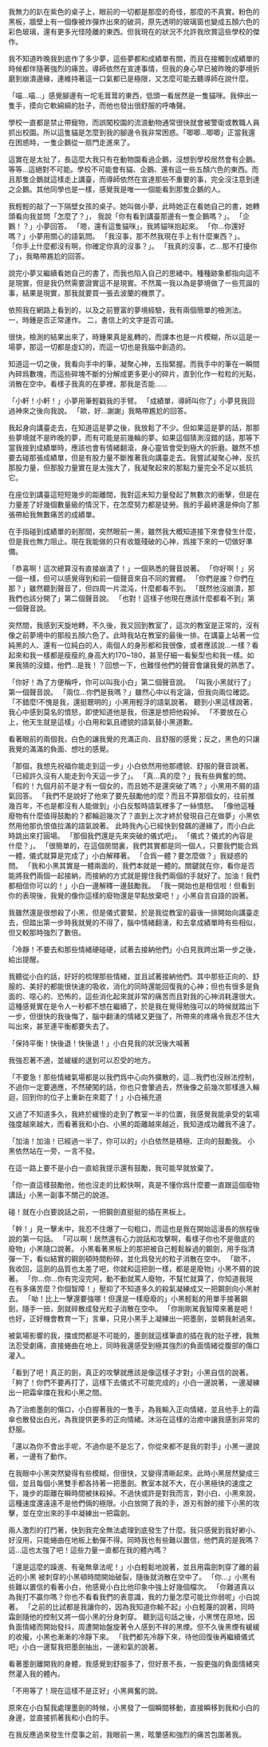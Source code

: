我無力的趴在紫色的桌子上，眼前的一切都是那麼的奇怪，那麼的不真實。粉色的黑板，牆壁上有一個像被炸彈炸出來的破洞，原先透明的玻璃窗也變成五顏六色的彩色玻璃，還有更多光怪陸離的東西。但我現在的狀況不允許我欣賞這些學校的傑作。

我不知道昨晚我到底作了多少夢，這些夢都和成績單有關，而且在接觸到成績單的時候都伴隨著強烈的痛苦。導師依然在宣達事情，但我的身心早已被昨晚的夢境折磨到崩潰邊緣，連維持著這一口氣都已是極限，又怎麼可能去聽導師在說什麼。

「喵…喵…」感覺腳邊有一坨毛茸茸的東西，低頭一看居然是一隻貓咪。我伸出一隻手，摸向它軟綿綿的肚子，而他也發出很舒服的呼嚕聲。

學校一直都是禁止帶寵物，而誤闖校園的流浪動物通常很快就會被警衛或教職人員抓出校園。所以這隻貓是怎麼到我的腳邊令我非常困惑。「唧唧…唧唧」正當我還在困惑時，一隻企鵝從一扇門走進來了。

這實在是太扯了，長這麼大我只有在動物園看過企鵝，沒想到學校居然會有企鵝。等等…這絕對不可能。學校不可能會有貓、企鵝、還有這一些五顏六色的東西。而且那隻企鵝就這樣走上講臺，而導師依然在宣達那些不重要的事，完全沒注意到達之企鵝。其他同學也是一樣，感覺我是唯一一個能看到那隻企鵝的人。

我輕輕的敲了一下隔壁女孩的桌子。她叫做小夢，此時她正在看她自己的書，她轉頭看向我並問「怎麼了？」，
我說「你有看到講臺那邊有一隻企鵝嗎？」。
「企鵝！？」小夢回答。
「嗯，還有這隻貓咪」，我將貓咪抱起來。
「你…你還好嗎？」小夢用關心的語氣問。
「我沒事，那不然我現在手上有什麼東西？」。
「你手上什麼都沒有啊，你確定你真的沒事？」。
「我真的沒事，ㄜ…那不打擾你了」，我略帶尷尬的回答。

說完小夢又繼續看她自己的書了，而我也陷入自己的思緒中。種種跡象都指向這不是現實，但是我仍然需要證實這不是現實。不然萬一我以為是夢境做了一些荒誕的事，結果是現實，那我就要買一張去波蘭的機票了。

依照我在網路上看到的，以及之前豐富的夢境經驗，我有兩個簡單的檢測法。
一，時鍾是否正常運作。
二，書信上的文字是否可讀。

很快，檢測的結果出來了，時鍾果真是亂轉的，而課本也是一片模糊，所以這是一場夢，那這一切都是虛幻的，而這一切也是我腦中創造的。

知道這一切之後，我看向手中的筆，凝聚心神，五指緊握。而我手中的筆在一瞬間內碎爲數塊，而這些碎塊不斷的分解成更多更小的碎片，直到化作一粒粒的光點，消散在空中。看樣子我真的在夢裡，那我是否能……

「小軒！小軒！」小夢用筆輕戳我的手臂。
「成績單，導師叫你了」小夢見我回過神來之後向我說。
「歐，好…謝謝」我略帶尷尬的回答。

我起身向講臺走去，在知道這是夢之後，我放鬆了不少。但如果這是夢的話，那那些夢境就不是昨晚的夢，而有可能是前幾輪的夢。如果這個猜測沒錯的話，那等下當我接到成績單時，應該也會有情緒翻滾，身心靈皆會受到極大的折磨。雖然不想要去碰那張成績單，但是有股力量不斷推著我向講臺走去。我嘗試凝聚心神，反抗那股力量，但那股力量實在是太強大了，我凝聚起來的那點力量完全不足以抵抗它。

在座位到講臺這短短幾步的距離間，我對這未知力量發起了無數次的衝擊，但是在力量差了好幾個數量級的情況下，在怎麼努力都是徒勞。我的手最終還是伸向了那張帶給我無數痛苦的成績單。

在手指碰到成績單的剎那間，突然眼前一黑，雖然我大概知道接下來會發生什麼，但是我也無力阻止。現在我能做的只有收籠殘破的心神，爲接下來的一切做好準備。

「恭喜啊！這次總算沒有直接崩潰了！」一個熟悉的聲音說著。
「你好啊！」另一個一樣，但可以感覺得到和前一個聲音來自不同的實體。
「你們是誰？你們在那？」雖然聽到聲音了，但四周一片混沌，什麼都看不到。
「既然他沒崩潰，那我們也該分開了」第二個聲音說。
「也對！這樣子他現在應該什麼都看不到」第一個聲音說。

突然間，我感到天旋地轉，不久後，我又回到教室了，這次的教室是正常的，沒有像之前夢境中的那般五顏六色了。此時我站在教室的最後一排。在講臺上站著一位純黑的人、還有一位純白的人，兩個人的身形都和我很像，或者應該說…一樣？看起來和我一樣都是瘦瘦的,身高大約170~180，甚至仔細一看髮型也和我一樣。如果我猜的沒錯，他們…是我！？回想一下，也難怪他們的聲音會讓我覺的熟悉了。

「你好！為了方便稱呼，你可以叫我小白」第二個聲音說。
「叫我小黑就行了」第一個聲音說。
「兩位…你們是我嗎？」雖然心中以有定論，但我向兩位確認。
「不錯麼!不愧是我，還挺聰明的」小黑用輕浮的語氣說著。
聽到小黑這樣說著，我心中感到莫名的憤怒，即使知道他是我，但還是想把他殺掉。
「不要放在心上，他天生就是這樣」小白用和氣且禮貌的語氣替小黑道歉。

看著眼前的兩個我，白色的讓我覺的充滿正向、且舒服的感覺；反之，黑色的只讓我覺的滿滿的負面、想吐的感覺。

「那個，我想先祝福你能走到這一步」小白依然用他那禮貌、舒服的聲音說著。
「已經許久沒有人能走到今天這一步了」。
「真…真的麼？」我有些興奮的問。
「假的！九個月前不是才有一個女的，而且她不是還突破了嗎？」小黑用不屑的語氣回答。
「我們不是說好了他來了要先鼓勵他的麼？而且不算那個女的，往前推幾百年，不也是都沒有人能做到」小白反駁時語氣裡多了一絲憤怒。
「像他這種廢物有什麼值得鼓勵的？都輪迴幾次了？直到上次才終於發現自己在做夢」小黑依然用他那仇恨值拉滿的語氣說著。
此時我內心已經快到發飆的邊緣了，而小白此時跳出來打圓場。
「那個我們還是先來突破的儀式吧」。
「儀式？儀式的內容是什麼？」。
「很簡單的，在這個房間裏，我們其實都是同一個人，只要我們能合爲一體，儀式就算是完成了」小白解釋著。
「合爲一體？要怎麼做？」我疑惑的問。
「我和小黑其實是一體兩面的，我們本就是一體的。關鍵就在你，看你是否能將我們兩個一起接納，而接納的方式就是握住我們兩個的手就好了。加油！我們都相信你可以的！」小白一邊解釋一邊鼓勵我。
「我一開始也是相信啦！但看到你的表現後，我覺的像你這樣的廢物還是早點放棄吧！」小黑自言自語的說著。

我雖然還是很想殺了小黑，但是儀式要緊，於是我從教室的最後一排開始向講臺走去，但踏出第一步時我就覺的不得了，腦中情緒翻湧，和去拿成績單時有些相似，但又較那時強烈了數倍。

「冷靜！不要去和那些情緒硬碰硬，試著去接納他們」小白見我跨出第一步之後，給出提醒。

我聽從小白的話，好好的梳理那些情緒，並且試著接納他們。其中那些正向的、舒服的、美好的都能很快速的吸收，消化的同時還能回復我的心神；但也有很多是負面的、噁心的、恐怖的，這些消化起來就非常的痛苦而且對我的心神消耗還很大。這種感覺實在是令人一秒都不想在繼續了，於是我在覺得勉強可以的時候就踏出下一步，但很快的我後悔了，腦中翻湧的情緒又更強了，所帶來的疼痛令我忍不住大叫出來，甚至連平衡都要失去了。

「保持平衡！快後退！快後退！」小白見我的狀況後大喊著

我強忍著不適，並緩緩的退到可以忍受的地方。

「不要急！那些情緒氣場都是以我們爲中心向外擴散的，這…我們也沒辦法控制，不過你一定要適應，不然硬闖的話，你也只會暈過去，然後像之前幾次那樣進入輪迴，回到你的位子上重新在來罷了！」小白補充道

又過了不知道多久，我終於緩慢的走到了教室一半的位置，我感覺我能承受的氣場強度越來越大，而看著我和小白、小黑的距離越來越近，我知道成功離我不遠了。

「加油！加油！已經過一半了，你可以的」小白依然是積極、正向的鼓勵我。
小黑依然站在一旁，一言不發。

在這一路上要不是小白一直給我提示還有鼓勵，我可能早就放棄了。

「你一直這樣鼓勵他，他也沒走的比較快啊，真是不懂你爲什麼要一直跟這個廢物講話」小黑一副事不關己的說道。

碰！就在小白要說話之前，一把鋼劍直挺挺的插在黑板上。

「幹！」見一擊未中，我忍不住爆了一句粗口，而這也是我在開始這漫長的旅程後說的第一句話。
「可以啊！居然還有心力說話和攻擊啊，看樣子你也不是徹底的廢物」小黑隨口說著。
小黑看著黑板上的那把被自己輕鬆躲過的鋼劍，用手指清彈一下，看似結實的鋼劍頓時間粉碎，並化爲發光的粒子消散在空中。
「歐不，我收回，這劍的品質也太差了吧，你就和這把劍一樣，都是是廢物」小黑不屑的說著。
「你…你…你有完沒完阿，動不動就罵人廢物，不幫忙就算了，你知道我現在有多痛苦麼？你個智障！」壓抑了不知道多久的殺氣凝練成又一把鋼劍向小黑射去。
「呦！比上一擊還要強哪！但還是一樣廢廢的」小黑輕鬆的用單手接著鋼劍，隨手一扭，劍就碎散成發光粒子消散在空中。
「你剛剛駡我智障來著是吧！也好，正好機會教育一下」言畢，只見小黑手上凝練出一把墨劍，並朝我射過來。

被氣場影響的我，擋或閃都是不可能的，墨劍就這樣筆直的插在我的肚子裡，我無法忍受劇痛，直接蜷曲在地上，同時我還感受到極其強烈的負面情緒從腹部的傷口灌入。

「看到了吧！真正的劍，真正的攻擊就應該是像這樣子才對」小黑自信的說著。
「夠了！你們不要再打了，這樣下去儀式不可能完成的」小白一邊說著，一邊凝練出一把霜傘擋在我和小黑之間。

為了治癒墨劍的傷口，小白握著我的一隻手，為我輸入正向情緒，並且他手上的霜傘也散發出白光，為我提供更多的正向情緒。沐浴在這樣的治癒中讓我感到非常的舒服。

「還以為你不會出手呢，不過你是不是忘了，你從來都不是我的對手」小黑一邊說著，一邊有了動作。

在我眼中小黑突然變得有些模糊，但很快，又變得清晰起來。此時小黑居然變成三個，並且每個小黑雙手都各持著一把墨劍。教室本就不大，在小黑極快的速度之下，幾步的距離在瞬時間被抹殺掉。不過快或許是對我而言，對小白、小黑來說，這種速度還遠遠不是他們倆的極限。小白放開了我的手，游刃有餘的接下小黑的攻擊，並在空出來的手中凝練出一把霜劍。

兩人激烈的打鬥著，快到我完全無法處理到底發生了什麼。我只感覺到我好緲小、好沒用，只能蜷曲在地板上動彈不得。同時我也有些難以置信，他們真的是我嗎？這…這也太強了吧！這些力量一直都在我的體內嗎？

「還是這麼的躁進、有毫無章法呢！」小白輕鬆地說著，並且用霜劍刺穿了離的最近的小黑
被刺穿的小黑頓時間開始破裂，隨後就消散在空中了。
「你…」小黑有些難以置信的看著小白，他感覺小白比他印象中強上好幾個檔次。
「你難道真以為我打不贏你嗎？你也不看看我們的表意識，我的力量怎麼可能比你弱呢」小白說著。
「之前的比試都是我讓你的，因為我知道你輸不起」小白輕蔑的說著，同時霜劍隨他的控制又將一個小黑的分身刺穿。
聽到這句話之後，小黑愣在原地，因負面情緒而開始發抖，周遭開始盤旋著令人感到不祥的黑煙。但不久後黑煙有緩緩的收攏，小黑也漸漸的冷靜下來。
「我們都先冷靜下來，待他回復後再繼續儀式吧」小白一邊幫我把墨劍抽出，一邊和氣的說著。

看著墨劍離開我的身體，我感覺到舒服多了，但好景不長，一股更強的負面情緒突然灌入我的體內。

「不用等了！現在這樣不是正好」小黑興奮的說。

原來在小白幫我處理墨劍的時候，小黑發了一個瞬間移動，直接瞬移到我和小白的身邊，並直接抓著我和小白的手。

在我反應過來發生什麼事之前，我眼前一黑，眩暈感和強烈的痛苦包圍著我。
